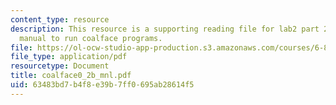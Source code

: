```yaml
---
content_type: resource
description: This resource is a supporting reading file for lab2 part 2 which contains
  manual to run coalface programs.
file: https://ol-ocw-studio-app-production.s3.amazonaws.com/courses/6-877j-computational-evolutionary-biology-fall-2005/63483bd7b4f8e39b7ff0695ab28614f5_coalface0_2b_mnl.pdf
file_type: application/pdf
resourcetype: Document
title: coalface0_2b_mnl.pdf
uid: 63483bd7-b4f8-e39b-7ff0-695ab28614f5
---
```

